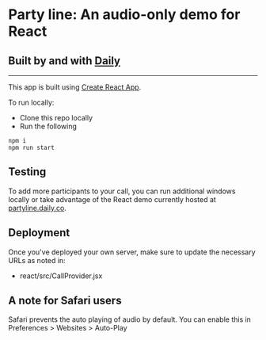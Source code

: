 # Party line: An audio-only demo for React

## Built by and with [Daily](https://docs.daily.co/reference)

---

This app is built using [Create React App](https://github.com/facebook/create-react-app).

To run locally:

- Clone this repo locally
- Run the following

```terminal
npm i
npm run start
```

## Testing

To add more participants to your call, you can run additional windows locally or take advantage of the React demo currently hosted at [partyline.daily.co](https://partyline.daily.co/).

## Deployment

Once you've deployed your own server, make sure to update the necessary URLs as noted in:

- react/src/CallProvider.jsx

## A note for Safari users

Safari prevents the auto playing of audio by default. You can enable this in Preferences > Websites > Auto-Play
